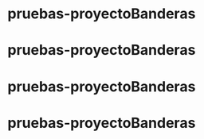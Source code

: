 # pruebas-proyectoBanderas
# pruebas-proyectoBanderas
# pruebas-proyectoBanderas
# pruebas-proyectoBanderas
